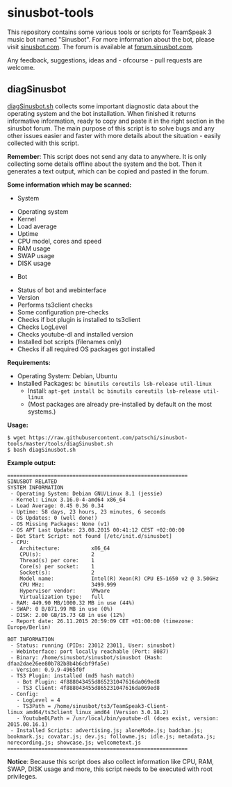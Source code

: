 # sinusbot-tools

This repository contains some various tools or scripts for TeamSpeak 3 music bot named "Sinusbot". For more information about the bot, please visit [sinusbot.com](https://sinusbot.com). The forum is available at [forum.sinusbot.com](https://forum.sinusbot.com).

Any feedback, suggestions, ideas and - ofcourse - pull requests are welcome.

## diagSinusbot

[diagSinusbot.sh](https://github.com/patschi/sinusbot-tools/blob/master/tools/diagSinusbot.sh) collects some important diagnostic data about the operating system and the bot installation. When finished it returns informative information, ready to copy and paste it in the right section in the sinusbot forum. The main purpose of this script is to solve bugs and any other issues easier and faster with more details about the situation - easily collected with this script.

**Remember**: This script does not send any data to anywhere. It is only collecting some details offline about the system and the bot. Then it generates a text output, which can be copied and pasted in the forum.

**Some information which may be scanned:**
 * System
  - Operating system
  - Kernel
  - Load average
  - Uptime
  - CPU model, cores and speed
  - RAM usage
  - SWAP usage
  - DISK usage
 * Bot
  - Status of bot and webinterface
  - Version
  - Performs ts3client checks
  - Some configuration pre-checks
  - Checks if bot plugin is installed to ts3client
  - Checks LogLevel
  - Checks youtube-dl and installed version
  - Installed bot scripts (filenames only)
  - Checks if all required OS packages got installed

**Requirements:**
 * Operating System: Debian, Ubuntu
 * Installed Packages: `bc binutils coreutils lsb-release util-linux`
   - Install: `apt-get install bc binutils coreutils lsb-release util-linux`
   - (Most packages are already pre-installed by default on the most systems.)

**Usage:**
```
$ wget https://raw.githubusercontent.com/patschi/sinusbot-tools/master/tools/diagSinusbot.sh
$ bash diagSinusbot.sh
```

**Example output:**
```
==========================================================
SINUSBOT RELATED
SYSTEM INFORMATION
 - Operating System: Debian GNU/Linux 8.1 (jessie)
 - Kernel: Linux 3.16.0-4-amd64 x86_64
 - Load Average: 0.45 0.36 0.34
 - Uptime: 58 days, 23 hours, 23 minutes, 6 seconds
 - OS Updates: 0 (well done!)
 - OS Missing Packages: None (v1)
 - OS APT Last Update: 23.08.2015 00:41:12 CEST +02:00:00
 - Bot Start Script: not found [/etc/init.d/sinusbot]
 - CPU:
    Architecture:          x86_64
    CPU(s):                2
    Thread(s) per core:    1
    Core(s) per socket:    1
    Socket(s):             2
    Model name:            Intel(R) Xeon(R) CPU E5-1650 v2 @ 3.50GHz
    CPU MHz:               3499.999
    Hypervisor vendor:     VMware
    Virtualization type:   full
 - RAM: 449.90 MB/1000.32 MB in use (44%)
 - SWAP: 0 B/871.99 MB in use (0%)
 - DISK: 2.00 GB/15.73 GB in use (12%)
 - Report date: 26.11.2015 20:59:09 CET +01:00:00 (timezone: Europe/Berlin)

BOT INFORMATION
 - Status: running (PIDs: 23012 23011, User: sinusbot)
 - Webinterface: port locally reachable (Port: 8087)
 - Binary: /home/sinusbot/sinusbot/sinusbot (Hash: dfaa2dae26ee80b782b8b4b6cbf9fa5e)
 - Version: 0.9.9-4965f0f
 - TS3 Plugin: installed (md5 hash match)
   - Bot Plugin: 4f888043455d865231047616da069ed8
   - TS3 Client: 4f888043455d865231047616da069ed8
 - Config:
   - LogLevel = 4
   - TS3Path = /home/sinusbot/ts3/TeamSpeak3-Client-linux_amd64/ts3client_linux_amd64 (Version 3.0.18.2)
   - YoutubeDLPath = /usr/local/bin/youtube-dl (does exist, version: 2015.08.16.1)
 - Installed Scripts: advertising.js; aloneMode.js; badchan.js; bookmark.js; covatar.js; dev.js; followme.js; idle.js; metadata.js; norecording.js; showcase.js; welcometext.js
==========================================================
```

**Notice**: Because this script does also collect information like CPU, RAM, SWAP, DISK usage and more, this script needs to be executed with root privileges.
